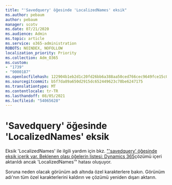 ```yaml
---
title: "'Savedquery' öğesinde 'LocalizedNames' eksik"
ms.author: pebaum
author: pebaum
manager: scotv
ms.date: 07/21/2020
ms.audience: Admin
ms.topic: article
ms.service: o365-administration
ROBOTS: NOINDEX, NOFOLLOW
localization_priority: Priority
ms.collection: Adm_O365
ms.custom:
- "1739"
- "9000187"
ms.openlocfilehash: 122904b1eb2d1c20fd26bb6a388aa50ced766cec9649fce15c0fae7f6b322832
ms.sourcegitcommit: b5f7da89a650d2915dc652449623c78be6247175
ms.translationtype: MT
ms.contentlocale: tr-TR
ms.lasthandoff: 08/05/2021
ms.locfileid: "54065628"
---
```

# <a name="missing-localizednames-in-element-savedquery"></a>'Savedquery' öğesinde 'LocalizedNames' eksik

Eksik 'LocalizedNames' ile ilgili yardım için bkz. ["'savedquery' öğesinde eksik içerik var. Beklenen olası öğelerin listesi: Dynamics 365](https://support.microsoft.com/help/4463330/the-element-savedquery-has-incomplete-content-list-of-possible-element)çözümü içeri aktarıldı ancak 'LocalizedNames'" hatası oluşuyor.

Soruna neden olacak görünüm adı altında özel karakterlere bakın. Görünüm adı'nın tüm özel karakterlerini kaldırın ve çözümü yeniden dışarı aktarın.